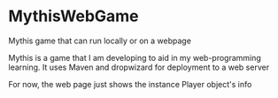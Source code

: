 # MythisWebGame
Mythis game that can run locally or on a webpage

Mythis is a game that I am developing to aid in my web-programming learning. It uses Maven and dropwizard for deployment to a web server

For now, the web page just shows the instance Player object's info 
